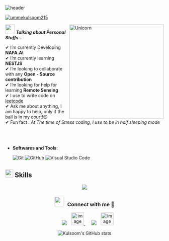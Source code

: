 ![header](https://capsule-render.vercel.app/api?type=venom&color=gradient&height=300&section=header&text=I%20am%20a%20Backend%20dev&fontSize=90)


<p align="left"> <a href="https://twitter.com/ummekulsoom215" target="blank"><img src="https://img.shields.io/twitter/follow/ummekulsoom215?logo=twitter&style=for-the-badge" alt="ummekulsoom215" /></a> </p>
<img align="right" width=300px alt="Unicorn" src="https://media.giphy.com/media/3ohs4BSacFKI7A717y/giphy.gif" />

<img src="https://media.giphy.com/media/ObNTw8Uzwy6KQ/giphy.gif" width="30px">&nbsp;***Talking about Personal Stuffs...***

✔ I’m currently Developing **NAFA.AI**<br>
✔ I’m currently learning **NESTJS**<br>
✔ I’m looking to collaborate with any **Open - Source contribution**<br>
✔ I’m looking for help for learning **Remote Sensing**<br>
✔ I use to write code on [leetcode](https://leetcode.com/u/ummekulsoom215/) <br>
✔ Ask me about anything, I am happy to help, only if the ball is in my court!😉<br>
✔ Fun fact : *At The time of Stress coding, I use to be in half sleeping mode*<br><br><br><br>
 
- **Softwares and Tools**:

    ![Git](https://img.shields.io/badge/git-%23F05033.svg?style=for-the-badge&logo=git&logoColor=white)
    ![GitHub](https://img.shields.io/badge/github-%23121011.svg?style=for-the-badge&logo=github&logoColor=white)
    ![Visual Studio Code](https://img.shields.io/badge/Visual%20Studio%20Code-0078d7.svg?style=for-the-badge&logo=visual-studio-code&logoColor=white)
## <img src="https://media2.giphy.com/media/QssGEmpkyEOhBCb7e1/giphy.gif?cid=ecf05e47a0n3gi1bfqntqmob8g9aid1oyj2wr3ds3mg700bl&rid=giphy.gif" width ="25"><b> Skills</b>

<p align="center">
  <a href="https://skillicons.dev">
    <img src="https://skillicons.dev/icons?i=nodejs,nestjs,express,react,nextjs,js,ts,mongodb,postgresql,mysql,vite,bootstrap,vscode,visualstudio,py,dotnet,cs,cpp" />
  </a>
</p>
    <h3 align="center" > <img src="https://media.giphy.com/media/iY8CRBdQXODJSCERIr/giphy.gif" width="30" height="30" style="margin-right: 10px;">Connect with me 🤝 </h3>

<p align="center">

 <div align="center"  class="icons-social" style="margin-left: 10px;">
        <a style="margin-left: 10px;"  target="_blank" href="https://www.linkedin.com/in/syedaummekulsoom/">
			<img src="https://img.icons8.com/doodle/40/000000/linkedin--v2.png"></a>
        <a style="margin-left: 10px;" target="_blank" href="https://dev.to/ummekulsoomshah">
		<img width="40" height="40" alt="image" src="https://github.com/user-attachments/assets/842bd3dc-53c7-45d2-b802-f7c56fbbd09d" />
</a>
		<a style="margin-left: 10px;" target="_blank" href="#">
				</a>
        <a style="margin-left: 10px;" target="_blank" href="https://www.instagram.com/syeda_umme_kulsoom215/">
			<img src="https://img.icons8.com/doodle/40/000000/instagram-new--v2.png"></a>
		<a style="margin-left: 10px;" target="_blank" href="https://x.com/ummekulsoom215">
		<img width="40" height="40" alt="image" src="https://github.com/user-attachments/assets/c073bbf5-665b-48fe-ab92-ae5f9f13024b" />
</a>
      </div>

</p>
</p>
<p align="center">
  <img src="https://github-readme-stats.vercel.app/api?username=Ummekulsoomshah&show_icons=true&theme=tokyonight" alt="Kulsoom's GitHub stats">
</p>

